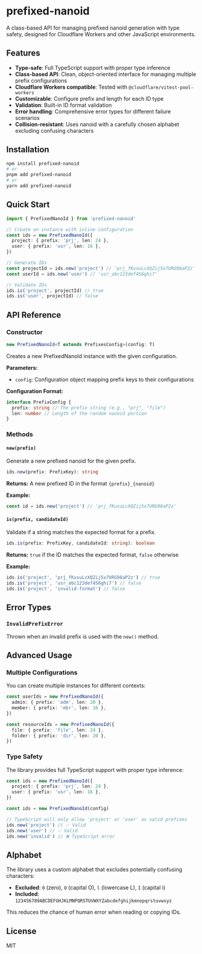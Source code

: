 # prefixed-nanoid

A class-based API for managing prefixed nanoid generation with type safety, designed for Cloudflare Workers and other JavaScript environments.

## Features

- **Type-safe**: Full TypeScript support with proper type inference
- **Class-based API**: Clean, object-oriented interface for managing multiple prefix configurations
- **Cloudflare Workers compatible**: Tested with `@cloudflare/vitest-pool-workers`
- **Customizable**: Configure prefix and length for each ID type
- **Validation**: Built-in ID format validation
- **Error handling**: Comprehensive error types for different failure scenarios
- **Collision-resistant**: Uses nanoid with a carefully chosen alphabet excluding confusing characters

## Installation

```bash
npm install prefixed-nanoid
# or
pnpm add prefixed-nanoid
# or
yarn add prefixed-nanoid
```

## Quick Start

```typescript
import { PrefixedNanoId } from 'prefixed-nanoid'

// Create an instance with inline configuration
const ids = new PrefixedNanoId({
  project: { prefix: 'prj', len: 24 },
  user: { prefix: 'usr', len: 16 },
})

// Generate IDs
const projectId = ids.new('project') // 'prj_fKusuLcXQZij5x7URG98aP2z'
const userId = ids.new('user') // 'usr_abc123def456ghi7'

// Validate IDs
ids.is('project', projectId) // true
ids.is('user', projectId) // false
```

## API Reference

### Constructor

```typescript
new PrefixedNanoId<T extends PrefixesConfig>(config: T)
```

Creates a new PrefixedNanoId instance with the given configuration.

**Parameters:**

- `config`: Configuration object mapping prefix keys to their configurations

**Configuration Format:**

```typescript
interface PrefixConfig {
  prefix: string // The prefix string (e.g., "prj", "file")
  len: number // Length of the random nanoid portion
}
```

### Methods

#### `new(prefix)`

Generate a new prefixed nanoid for the given prefix.

```typescript
ids.new(prefix: PrefixKey): string
```

**Returns:** A new prefixed ID in the format `{prefix}_{nanoid}`

**Example:**

```typescript
const id = ids.new('project') // 'prj_fKusuLcXQZij5x7URG98aP2z'
```

#### `is(prefix, candidateId)`

Validate if a string matches the expected format for a prefix.

```typescript
ids.is(prefix: PrefixKey, candidateId: string): boolean
```

**Returns:** `true` if the ID matches the expected format, `false` otherwise

**Example:**

```typescript
ids.is('project', 'prj_fKusuLcXQZij5x7URG98aP2z') // true
ids.is('project', 'usr_abc123def456ghi7') // false
ids.is('project', 'invalid-format') // false
```

## Error Types

### `InvalidPrefixError`

Thrown when an invalid prefix is used with the `new()` method.

## Advanced Usage

### Multiple Configurations

You can create multiple instances for different contexts:

```typescript
const userIds = new PrefixedNanoId({
  admin: { prefix: 'adm', len: 20 },
  member: { prefix: 'mbr', len: 16 },
})

const resourceIds = new PrefixedNanoId({
  file: { prefix: 'file', len: 24 },
  folder: { prefix: 'dir', len: 20 },
})
```

### Type Safety

The library provides full TypeScript support with proper type inference:

```typescript
const ids = new PrefixedNanoId({
  project: { prefix: 'prj', len: 24 },
  user: { prefix: 'usr', len: 16 },
})

const ids = new PrefixedNanoId(config)

// TypeScript will only allow 'project' or 'user' as valid prefixes
ids.new('project') // ✅ Valid
ids.new('user') // ✅ Valid
ids.new('invalid') // ❌ TypeScript error
```

## Alphabet

The library uses a custom alphabet that excludes potentially confusing characters:

- **Excluded**: `0` (zero), `O` (capital O), `l` (lowercase L), `I` (capital i)
- **Included**: `123456789ABCDEFGHJKLMNPQRSTUVWXYZabcdefghijkmnopqrstuvwxyz`

This reduces the chance of human error when reading or copying IDs.

## License

MIT
